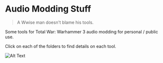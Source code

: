# Audio Modding Stuff
> A Wwise man doesn't blame his tools.

Some tools for Total War: Warhammer 3 audio modding for personal / public use.

Click on each of the folders to find details on each tool.

![Alt Text](https://media.tenor.com/6rmOfJefCBUAAAAM/boom-countdown.gif)
